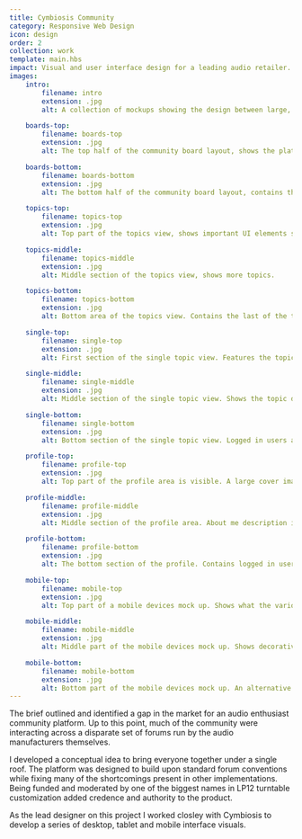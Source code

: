 ```yaml
---
title: Cymbiosis Community
category: Responsive Web Design
icon: design
order: 2
collection: work
template: main.hbs
impact: Visual and user interface design for a leading audio retailer. The concept was to design a community platform catering to high-end hi-fi enthusiasts.
images:
    intro:
        filename: intro
        extension: .jpg
        alt: A collection of mockups showing the design between large, medium and small screen sizes.

    boards-top:
        filename: boards-top
        extension: .jpg
        alt: The top half of the community board layout, shows the platform header and the first part of the boards listing.

    boards-bottom:
        filename: boards-bottom
        extension: .jpg
        alt: The bottom half of the community board layout, contains the second part of the boards listing plus auxiliary information.

    topics-top:
        filename: topics-top
        extension: .jpg
        alt: Top part of the topics view, shows important UI elements such as the current board title, announcements and pagination.

    topics-middle:
        filename: topics-middle
        extension: .jpg
        alt: Middle section of the topics view, shows more topics.

    topics-bottom:
        filename: topics-bottom
        extension: .jpg
        alt: Bottom area of the topics view. Contains the last of the topics plus pagination elements, new topic buttons and logged in users.

    single-top:
        filename: single-top
        extension: .jpg
        alt: First section of the single topic view. Features the topic title, topic author and pagination elements.

    single-middle:
        filename: single-middle
        extension: .jpg
        alt: Middle section of the single topic view. Shows the topic description and recent responders.

    single-bottom:
        filename: single-bottom
        extension: .jpg
        alt: Bottom section of the single topic view. Logged in users are displayed along side auxiliary information.

    profile-top:
        filename: profile-top
        extension: .jpg
        alt: Top part of the profile area is visible. A large cover image is shown with accompanying profile picture, user name and other controls.

    profile-middle:
        filename: profile-middle
        extension: .jpg
        alt: Middle section of the profile area. About me description is visible including the status feed and recent visitors.

    profile-bottom:
        filename: profile-bottom
        extension: .jpg
        alt: The bottom section of the profile. Contains logged in users and other auxiliary information.

    mobile-top:
        filename: mobile-top
        extension: .jpg
        alt: Top part of a mobile devices mock up. Shows what the various views look like on different devices.

    mobile-middle:
        filename: mobile-middle
        extension: .jpg
        alt: Middle part of the mobile devices mock up. Shows decorative elements and a background image.

    mobile-bottom:
        filename: mobile-bottom
        extension: .jpg
        alt: Bottom part of the mobile devices mock up. An alternative layout of devices is used giving an additional preview of how the interface looks between devices.
---
```


The brief outlined and identified a gap in the market for an audio enthusiast community platform. Up to this point, much of the community were interacting across a disparate set of forums run by the audio manufacturers&nbsp;themselves. 

I developed a conceptual idea to bring everyone together under a single roof. The platform was designed to build upon standard forum conventions while fixing many of the shortcomings present in other implementations. Being funded and moderated by one of the biggest names in LP12 turntable customization added credence and authority to the&nbsp;product.

As the lead designer on this project I worked closley with Cymbiosis to develop a series of desktop, tablet and mobile interface&nbsp;visuals. 